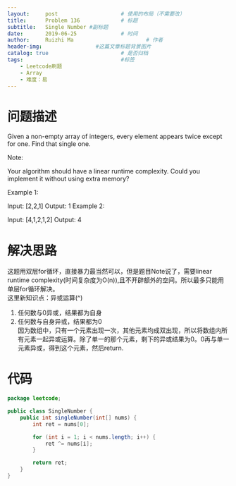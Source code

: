 ```yaml
---
layout:     post   				    # 使用的布局（不需要改）
title:      Problem 136				# 标题 
subtitle:   Single Number #副标题
date:       2019-06-25				# 时间
author:     Ruizhi Ma 						# 作者
header-img:              	#这篇文章标题背景图片
catalog: true 						# 是否归档
tags:								#标签
    - Leetcode刷题
    - Array
    - 难度：易
---
```

# 问题描述
Given a non-empty array of integers, every element appears twice except for one. Find that single one.

Note:

Your algorithm should have a linear runtime complexity. Could you implement it without using extra memory?

Example 1:

Input: [2,2,1]
Output: 1
Example 2:

Input: [4,1,2,1,2]
Output: 4

# 解决思路
这题用双层for循环，直接暴力最当然可以，但是题目Note说了，需要linear runtime complexity(时间复杂度为O(n)),且不开辟额外的空间。所以最多只能用单层for循环解决。  
这里新知识点：异或运算(^)  
1. 任何数与0异或，结果都为自身  
2. 任何数与自身异或，结果都为0  
因为数组中，只有一个元素出现一次，其他元素均成双出现，所以将数组内所有元素一起异或运算。除了单一的那个元素，剩下的异或结果为0。0再与单一元素异或，得到这个元素，然后return.

# 代码
```java
package leetcode;

public class SingleNumber {
    public int singleNumber(int[] nums) {
        int ret = nums[0];

        for (int i = 1; i < nums.length; i++) {
            ret ^= nums[i];
        }

        return ret;
    }
}

```